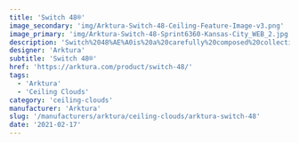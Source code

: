 ```yaml
---
title: 'Switch 48®'
image_secondary: 'img/Arktura-Switch-48-Ceiling-Feature-Image-v3.png'
image_primary: 'img/Arktura-Switch-48-Sprint6360-Kansas-City_WEB_2.jpg'
description: 'Switch%2048%AE%A0is%20a%20carefully%20composed%20collection%20of%20aluminum%A0rods%20held%20in%20three-dimensional%20space.%20The%20preconfigured%20modules%20create%20a%20fine-grained%2C%20multidimensional%20layer%20of%20pattern%20and%20color%20and%20can%20be%20easily%20suspended%20at%20different%20heights%20and%20in%20many%20configurations%20using%20our%20quick%20connect%20system.%20%A0'
designer: 'Arktura'
subtitle: 'Switch 48®'
href: 'https://arktura.com/product/switch-48/'
tags:
  - 'Arktura'
  - 'Ceiling Clouds'
category: 'ceiling-clouds'
manufacturer: 'Arktura'
slug: '/manufacturers/arktura/ceiling-clouds/arktura-switch-48'
date: '2021-02-17'
---
```

